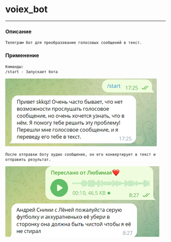 # voiex_bot

***
### Описание

    Телеграм бот для преобразование голосовых сообщений в текст.

### Применение

    Команды:
    /start - Запускает бота
    
   ![Image alt](https://github.com/skkqz/voiex_bot/blob/main/image/1.bmp)

    После отправки боту аудио сообщение, он его конвертирует в текст и отправить результат.
    
   ![Image alt](https://github.com/skkqz/voiex_bot/blob/main/image/2.bmp)
